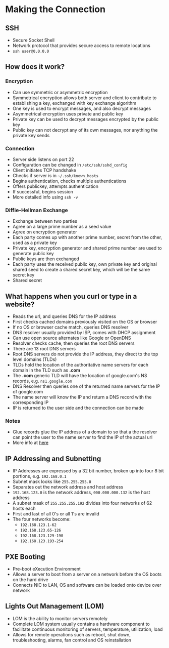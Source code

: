 # Making the Connection

## SSH
- Secure Socket Shell
- Network protocol that provides secure access to remote locations
- `ssh user@0.0.0.0`

## How does it work?

### Encryption
- Can use symmetric or asymmetric encryption
- Symmetrical encryption allows both server and client to contribute to establishing a key, exchanged with key exchange algorithm
- One key is used to encrypt messages, and also decrypt messages
- Asymmetrical encryption uses private and public key
- Private key can be used to decrypt messages encrypted by the public key
- Public key can not decrypt any of its own messages, nor anything the private key sends

### Connection
- Server side listens on port 22
- Configuration can be changed in `/etc/ssh/sshd_config`
- Client initiates TCP handshake
- Checks if server is in `~/.ssh/known_hosts`
- Begins authentication, checks multiple authentications
- Offers publickey, attempts authentication
- If successful, begins session
- More detailed info using `ssh -v`

### Diffie-Hellman Exchange
- Exchange between two parties
- Agree on a large prime number as a seed value
- Agree on encryption generator
- Each party comes up with another prime number, secret from the other, used as a private key
- Private key, encryption generator and shared prime number are used to generate public key
- Public keys are then exchanged
- Each party uses the received public key, own private key and original shared seed to create a shared secret key, which will be the same secret key
- Shared secret

## What happens when you curl or type in a website?
- Reads the url, and queries DNS for the IP address
- First checks cached domains previously visited on the OS or browser
- If no OS or browser cache match, queries DNS resolver
- DNS resolver usually provided by ISP, comes with DHCP assignment
- Can use open source alternates like Google or OpenDNS
- Resolver checks cache, then queries the root DNS servers
- There are 13 root DNS servers
- Root DNS servers do not provide the IP address, they direct to the top level domains (TLDs)
- TLDs hold the location of the authoritative name servers for each domain in the TLD such as **.com**
- The **.com** generic TLD will have the location of google.com's NS records, e.g. `ns1.google.com`
- DNS Resolver then queries one of the returned name servers for the IP of google.com
- The name server will know the IP and return a DNS record with the corresponding IP
- IP is returned to the user side and the connection can be made

### Notes
- Glue records glue the IP address of a domain to so that a the resolver can point the user to the name server to find the IP of the actual url
- More info at [here](http://blog.catchpoint.com/2014/07/01/dns-lookup-domain-name-ip-address/)

## IP Addressing and Subnetting

- IP Addresses are expressed by a 32 bit number, broken up into four 8 bit portions, e.g. `192.168.0.1`
- Subnet mask looks like `255.255.255.0`
- Separates out the network address and host address
- `192.168.123.0` is the network address, `000.000.000.132` is the host address
- A subnet mask of `255.255.255.192` divides into four networks of 62 hosts each
- First and last of all 0's or all 1's are invalid
- The four networks become:
  - `192.168.123.1-62`
  - `192.168.123.65-126`
  - `192.168.123.129-190`
  - `192.168.123.193-254`


## PXE Booting
- Pre-boot eXecution Environment
- Allows a server to boot from a server on a network before the OS boots on the hard drive
- Connects NIC to LAN, OS and software can be loaded onto device over network

## Lights Out Management (LOM)
- LOM is the ability to monitor servers remotely
- Complete LOM system usually contains a hardware component to facilitate continuous monitoring of servers, temperature, utilization, load
- Allows for remote operations such as reboot, shut down, troubleshooting, alarms, fan control and OS reinstallation

